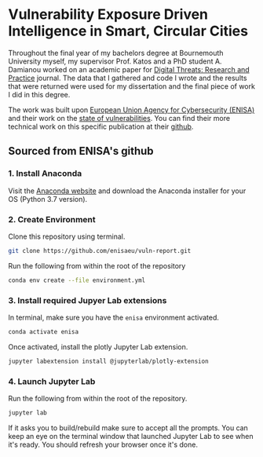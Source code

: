 # Vulnerability Exposure Driven Intelligence in Smart, Circular Cities
Throughout the final year of my bachelors degree at Bournemouth University myself, my supervisor Prof. Katos and a PhD student A. Damianou worked on an academic paper for [Digital Threats: Research and Practice](https://dl.acm.org/journal/dtrap) journal. The data that I gathered and code I wrote and the results that were returned were used for my dissertation and the final piece of work I did in this degree. 

The work was built upon [European Union Agency for Cybersecurity (ENISA)](https://www.enisa.europa.eu/) and their work on the [state of vulnerabilities](https://www.enisa.europa.eu/publications/technical-reports-on-cybersecurity-situation-the-state-of-cyber-security-vulnerabilities). You can find their more technical work on this specific publication at their [github](https://github.com/enisaeu/vuln-report).

## Sourced from ENISA's github
### 1. Install Anaconda

Visit the [Anaconda website](https://www.anaconda.com/distribution/) and download the Anaconda installer for your OS (Python 3.7 version).

### 2. Create Environment

Clone this repository using terminal.

```bash
git clone https://github.com/enisaeu/vuln-report.git
```

Run the following from within the root of the repository

```bash
conda env create --file environment.yml
```

### 3. Install required Jupyer Lab extensions

In terminal, make sure you have the `enisa` environment activated.

```bash
conda activate enisa
```

Once activated, install the plotly Jupyter Lab extension.

```bash
jupyter labextension install @jupyterlab/plotly-extension
```

### 4. Launch Jupyter Lab

Run the following from within the root of the repository.

```bash
jupyter lab
```

If it asks you to build/rebuild make sure to accept all the prompts. You can keep an eye on the terminal window that launched Jupyter Lab to see when it's ready. You should refresh your browser once it's done.
